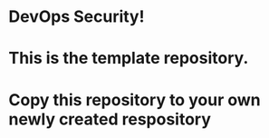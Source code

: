 # DevOps Security!
# This is the template repository.
# Copy this repository to your own newly created respository

